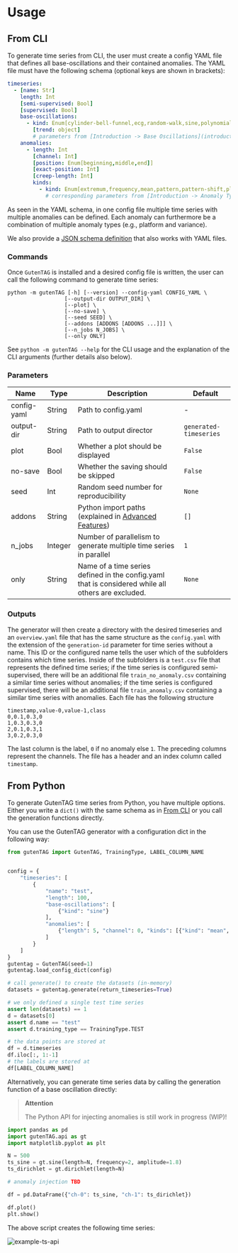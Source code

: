 # Usage

## From CLI

To generate time series from CLI, the user must create a config YAML file that defines all base-oscillations and their contained anomalies. The YAML file must have the following schema (optional keys are shown in brackets):

```yaml
timeseries:
  - [name: Str]
    length: Int
    [semi-supervised: Bool]
    [supervised: Bool]
    base-oscillations:
      - kind: Enum[cylinder-bell-funnel,ecg,random-walk,sine,polynomial,random-mode-jump,formula]
        [trend: object]
        # parameters from [Introduction -> Base Oscillations](introduction#base-oscillations)
    anomalies:
      - length: Int
        [channel: Int]
        [position: Enum[beginning,middle,end]]
        [exact-position: Int]
        [creep-length: Int]
        kinds:
          - kind: Enum[extremum,frequency,mean,pattern,pattern-shift,platform,variance,amplitude,trend,mode-correlation]
            # corresponding parameters from [Introduction -> Anomaly Types](introduction#anomaly-types)
```

As seen in the YAML schema, in one config file multiple time series with multiple anomalies can be defined.
Each anomaly can furthermore be a combination of multiple anomaly types (e.g., platform and variance).

We also provide a [JSON schema definition](config-schema.md) that also works with YAML files.

### Commands

Once `GutenTAG` is installed and a desired config file is written, the user can call the following command to generate time series:

```shell
python -m gutenTAG [-h] [--version] --config-yaml CONFIG_YAML \
                  [--output-dir OUTPUT_DIR] \
                  [--plot] \
                  [--no-save] \
                  [--seed SEED] \
                  [--addons [ADDONS [ADDONS ...]]] \
                  [--n_jobs N_JOBS] \
                  [--only ONLY]

```

See `python -m gutenTAG --help` for the CLI usage and the explanation of the CLI arguments (further details also below).


### Parameters

|Name|Type| Description                                                                                          |Default|
|----|----|------------------------------------------------------------------------------------------------------|-------|
|config-yaml|String| Path to config.yaml                                                                         |-|
|output-dir|String| Path to output director                                                                      |`generated-timeseries`|
|plot|Bool| Whether a plot should be displayed                                                                   |`False`|
|no-save|Bool| Whether the saving should be skipped                                                              |`False`|
|seed|Int| Random seed number for reproducibility                                                                |`None`|
|addons|String| Python import paths (explained in [Advanced Features](advanced-features.md))                     |`[]`|
|n_jobs|Integer| Number of parallelism to generate multiple time series in parallel                              |`1`|
|only|String| Name of a time series defined in the config.yaml that is considered while all others are excluded. |`None`|

### Outputs

The generator will then create a directory with the desired timeseries and an `overview.yaml` file that has the same structure as the `config.yaml` with the extension of the `generation-id` parameter for time series without a name. This ID or the configured name tells the user which of the subfolders contains which time series. Inside of the subfolders is a `test.csv` file that represents the defined time series; if the time series is configured semi-supervised, there will be an additional file `train_no_anomaly.csv` containing a similar time series without anomalies; if the time series is configured supervised, there will be an additional file `train_anomaly.csv` containing a similar time series with anomalies. Each file has the following structure

```csv
timestamp,value-0,value-1,class
0,0.1,0.3,0
1,0.3,0.3,0
2,0.1,0.3,1
3,0.2,0.3,0
```

The last column is the label, `0` if no anomaly else `1`. The preceding columns represent the channels. The file has a header and an index column called `timestamp`.

## From Python

To generate GutenTAG time series from Python, you have multiple options. Either you write a `dict()` with the same schema as in [From CLI](#from-cli) or you call the generation functions directly.

You can use the GutenTAG generator with a configuration dict in the following way:

```python
from gutenTAG import GutenTAG, TrainingType, LABEL_COLUMN_NAME


config = {
    "timeseries": [
        {
            "name": "test",
            "length": 100,
            "base-oscillations": [
                {"kind": "sine"}
            ],
            "anomalies": [
                {"length": 5, "channel": 0, "kinds": [{"kind": "mean", "offset": .5}]}
            ]
        }
    ]
}
gutentag = GutenTAG(seed=1)
gutentag.load_config_dict(config)

# call generate() to create the datasets (in-memory)
datasets = gutentag.generate(return_timeseries=True)

# we only defined a single test time series
assert len(datasets) == 1
d = datasets[0]
assert d.name == "test"
assert d.training_type == TrainingType.TEST

# the data points are stored at
df = d.timeseries
df.iloc[:, 1:-1]
# the labels are stored at
df[LABEL_COLUMN_NAME]
```

Alternatively, you can generate time series data by calling the generation function of a base oscillation directly:

> **Attention**
>
> The Python API for injecting anomalies is still work in progress (WIP)!

```python
import pandas as pd
import gutenTAG.api as gt
import matplotlib.pyplot as plt

N = 500
ts_sine = gt.sine(length=N, frequency=2, amplitude=1.8)
ts_dirichlet = gt.dirichlet(length=N)

# anomaly injection TBD

df = pd.DataFrame({"ch-0": ts_sine, "ch-1": ts_dirichlet})

df.plot()
plt.show()
```

The above script creates the following time series:

![example-ts-api](./images/example-ts-api.png)
